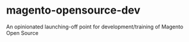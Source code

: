 # magento-opensource-dev
An opinionated launching-off point for development/training of Magento Open Source

